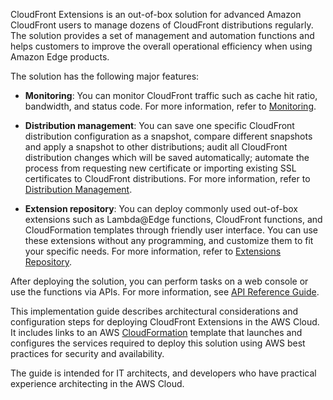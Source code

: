 CloudFront Extensions is an out-of-box solution for advanced Amazon CloudFront users to manage dozens of CloudFront distributions regularly. The solution provides a set of management and automation functions and helps customers to improve the overall operational efficiency when using Amazon Edge products.

The solution has the following major features:

- **Monitoring**: You can monitor CloudFront traffic such as cache hit ratio, bandwidth, and status code. For more information, refer to [Monitoring](./monitoring/overview.md).

- **Distribution management**: You can save one specific CloudFront distribution configuration as a snapshot, compare different snapshots and apply a snapshot to other distributions; audit all CloudFront distribution changes which will be saved automatically; automate the process from requesting new certificate or importing existing SSL certificates to CloudFront distributions. For more information, refer to [Distribution Management](./distribution-management/overview.md).

- **Extension repository**: You can deploy commonly used out-of-box extensions such as Lambda@Edge functions, CloudFront functions, and CloudFormation templates through friendly user interface. You can use these extensions without any programming, and customize them to fit your specific needs. For more information, refer to [Extensions Repository](./extension-repository/overview.md).

After deploying the solution, you can perform tasks on a web console or use the functions via APIs. For more information, see [API Reference Guide](./api-reference-guide/overview.md).

This implementation guide describes architectural considerations and configuration steps for deploying CloudFront Extensions in the AWS Cloud. It includes links to an AWS [CloudFormation][cloudformation] template that launches and configures the services required to deploy this solution using AWS best practices for security and availability.

The guide is intended for IT architects, and developers who have practical experience architecting in the AWS Cloud.

[cloudformation]: https://aws.amazon.com/en/cloudformation/

